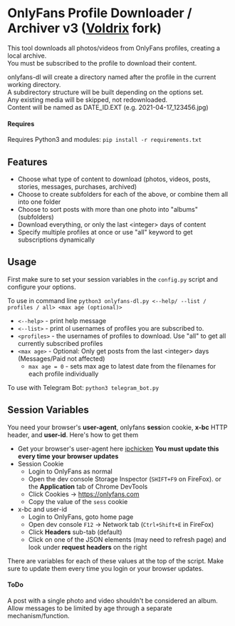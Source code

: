 # OnlyFans Profile Downloader / Archiver v3 ([Voldrix](https://github.com/Voldrix/onlyfans-dl-2) fork)
This tool downloads all photos/videos from OnlyFans profiles, creating a local archive.\
You must be subscribed to the profile to download their content.

onlyfans-dl will create a directory named after the profile in the current working directory.\
A subdirectory structure will be built depending on the options set.\
Any existing media will be skipped, not redownloaded.\
Content will be named as DATE_ID.EXT (e.g. 2021-04-17_123456.jpg)

#### Requires
Requires Python3 and modules: `pip install -r requirements.txt`

## Features
* Choose what type of content to download (photos, videos, posts, stories, messages, purchases, archived)
* Choose to create subfolders for each of the above, or combine them all into one folder
* Choose to sort posts with more than one photo into "albums" (subfolders)
* Download everything, or only the last &lt;integer&gt; days of content
* Specify multiple profiles at once or use "all" keyword to get subscriptions dynamically

## Usage
First make sure to set your session variables in the `config.py` script and configure your options.

To use in command line
`python3 onlyfans-dl.py <--help/ --list / profiles / all> <max age (optional)>`
* `<--help>` - print help message
* `<--list>` - print ol usernames of profiles you are subscribed to. 
* `<profiles>` - the usernames of profiles to download. Use "all" to get all currently subscribed profiles
* `<max age>` - Optional: Only get posts from the last &lt;integer&gt; days (Messages/Paid not affected)
  * `max age = 0` - sets max age to latest date from the filenames for each profile individually

To use with Telegram Bot:
`python3 telegram_bot.py`

## Session Variables
You need your browser's __user-agent__, onlyfans **sess**ion cookie, __x-bc__ HTTP header, and **user-id**. Here's how to get them

- Get your browser's user-agent here [ipchicken](https://ipchicken.com/) __You must update this every time your browser updates__
- Session Cookie
  - Login to OnlyFans as normal
  - Open the dev console Storage Inspector (`SHIFT+F9` on FireFox). or the __Application__ tab of Chrome DevTools
  - Click Cookies -> https://onlyfans.com
  - Copy the value of the `sess` cookie
- x-bc and user-id
  - Login to OnlyFans, goto home page
  - Open dev console `F12` -> Network tab (`Ctrl+Shift+E` in FireFox)
  - Click __Headers__ sub-tab (default)
  - Click on one of the JSON elements (may need to refresh page) and look under __request headers__ on the right

There are variables for each of these values at the top of the script. Make sure to update them every time you login or your browser updates.

#### ToDo
A post with a single photo and video shouldn't be considered an album.\
Allow messages to be limited by age through a separate mechanism/function.



